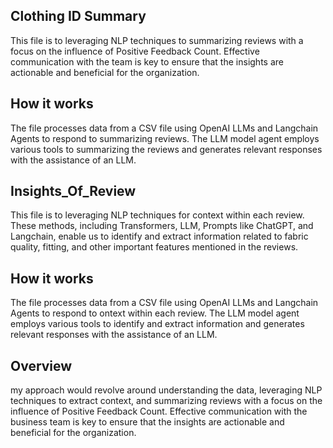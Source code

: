 ## Clothing ID Summary

This file is to leveraging NLP techniques to summarizing reviews with a focus on the influence of Positive Feedback Count. Effective communication with the team is key to ensure that the insights are actionable and beneficial for the organization.

## How it works

The file processes data from a CSV file using OpenAI LLMs and Langchain Agents to respond to summarizing reviews. The LLM model agent employs various tools to summarizing the reviews and generates relevant responses with the assistance of an LLM.

## Insights_Of_Review

This file is to leveraging NLP techniques for context within each review. These methods, including Transformers, LLM, Prompts like ChatGPT, and Langchain, enable us to identify and extract information related to fabric quality, fitting, and other important features mentioned in the reviews.

## How it works

The file processes data from a CSV file using OpenAI LLMs and Langchain Agents to respond to ontext within each review. The LLM model agent employs various tools to identify and extract information and generates relevant responses with the assistance of an LLM.

## Overview
my approach would revolve around understanding the data, leveraging NLP techniques to extract context, and summarizing reviews with a focus on the influence of Positive Feedback Count. Effective communication with the business team is key to ensure that the insights are actionable and beneficial for the organization.
